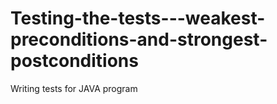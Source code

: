 # Testing-the-tests---weakest-preconditions-and-strongest-postconditions
Writing tests for JAVA program
